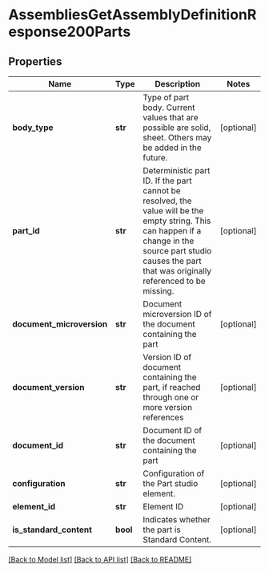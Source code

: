 # AssembliesGetAssemblyDefinitionResponse200Parts

## Properties
Name | Type | Description | Notes
------------ | ------------- | ------------- | -------------
**body_type** | **str** | Type of part body. Current values that are possible are solid,             sheet. Others may be added in the future. | [optional] 
**part_id** | **str** | Deterministic part ID. If the part cannot be resolved, the value             will be the empty string. This can happen if a change in the source part studio causes the part that             was originally referenced to be missing. | [optional] 
**document_microversion** | **str** | Document microversion ID of the document containing             the part | [optional] 
**document_version** | **str** | Version ID of document containing the part, if reached             through one or more version references | [optional] 
**document_id** | **str** | Document ID of the document containing the part | [optional] 
**configuration** | **str** | Configuration of the Part studio element. | [optional] 
**element_id** | **str** | Element ID | [optional] 
**is_standard_content** | **bool** | Indicates whether the part is Standard Content. | [optional] 

[[Back to Model list]](../README.md#documentation-for-models) [[Back to API list]](../README.md#documentation-for-api-endpoints) [[Back to README]](../README.md)


